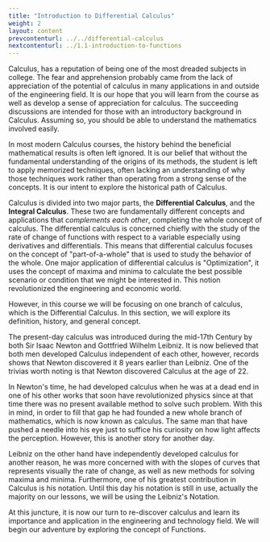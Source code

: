 ```yaml
---
title: "Introduction to Differential Calculus"
weight: 2
layout: content
prevcontenturl: ../../differential-calculus
nextcontenturl: ../1.1-introduction-to-functions
---
```


Calculus, has a reputation of being one of the most dreaded subjects in college. The fear and apprehension probably came from the lack of appreciation of the potential of calculus in many applications in and outside of the engineering field. It is our hope that you will learn from the course as well as develop a sense of appreciation for calculus. The succeeding discussions are intended for those with an introductory background in Calculus. Assuming so, you should be able to understand the mathematics involved easily.

In most modern Calculus courses, the history behind the beneficial mathematical results is often left ignored. It is our belief that without the fundamental understanding of the origins of its methods, the student is left to apply memorized techniques, often lacking an understanding of why those techniques work rather than operating from a strong sense of the concepts. It is our intent to explore the historical path of Calculus.


Calculus is divided into two major parts, the **Differential Calculus**, and the **Integral Calculus**. These two are fundamentally different concepts and applications that c*omplements each other*, completing the whole concept of calculus. The differential calculus is concerned chiefly with the study of the rate of change of functions with respect to a variable especially using derivatives and differentials. This means that differential calculus focuses on the concept of "part-of-a-whole" that is used to study the behavior of the whole. One major application of differential calculus is "Optimization", it uses the concept of maxima and minima to calculate the best possible scenario or condition that we might be interested in. This notion revolutionized the engineering and economic world.

However, in this course we will be focusing on one branch of calculus, which is the Differential Calculus. In this section, we will explore its definition, history, and general concept.

 

The present-day calculus was introduced during the mid-17th Century by both Sir Isaac Newton and Gottfried Wilhelm Leibniz. It is now believed that both men developed Calculus independent of each other, however, records shows that Newton discovered it 8 years earlier than Leibniz. One of the trivias worth noting is that Newton discovered Calculus at the age of 22.


In Newton's time, he had developed calculus when he was at a dead end in one of his other works that soon have revolutionized physics since at that time there was no present available method to solve such problem. With this in mind, in order to fill that gap he had founded a new whole branch of mathematics, which is now known as calculus. The same man that have pushed a needle into his eye just to suffice his curiosity on how light affects the perception. However, this is another story for another day.

Leibniz on the other hand have independently developed calculus for another reason, he was more concerned with with the slopes of curves that represents visually the rate of change, as well as new methods for solving maxima and minima. Furthermore, one of his greatest contribution in Calculus is his notation. Until this day his notation is still in use, actually the majority on our lessons, we will be using the Leibniz's Notation.


      

At this juncture, it is now our turn to re-discover calculus and learn its importance and application in the engineering and technology field. We will begin our adventure by exploring the concept of Functions.